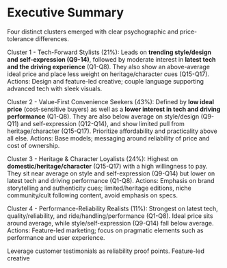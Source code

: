 # Executive Summary
Four distinct clusters emerged with clear psychographic and price-tolerance differences.

Cluster 1 - Tech-Forward Stylists (21%): Leads on **trending style/design and self-expression (Q9-14)**, followed by moderate interest in **latest tech and the driving experience** (Q1-Q8). They also show an above-average ideal price and place less weight on heritage/character cues (Q15-Q17).
Actions: Design and feature-led creative; couple language supporting advanced tech with sleek visuals.

Cluster 2 - Value-First Convenience Seekers (43%): Defined by **low ideal price** (cost-sensitive buyers) as well as a **lower interest in tech and driving performance** (Q1-Q8). They are also below average on style/design (Q9-Q11) and self-expression (Q12-Q14), and show limited pull from heritage/character (Q15-Q17). Prioritize affordability and practicality above all else.
Actions: Base models; messaging around reliability of price and cost of ownership.

Cluster 3 - Heritage & Character Loyalists (24%): Highest on **domestic/heritage/character** (Q15-Q17) with a high willingness to pay. They sit near average on style and self-expression (Q9-Q14) but lower on latest tech and driving performance (Q1-Q8). 
Actions: Emphasis on brand storytelling and authenticity cues; limited/heritage editions, niche community/cult following content, avoid emphasis on specs.

Cluster 4 - Performance-Reliability Realists (11%): Strongest on latest tech, quality/reliability, and ride/handling/performance (Q1-Q8). Ideal price sits around average, while style/self-expression (Q9-Q14) fall below average.
Actions: Feature-led marketing; focus on pragmatic elements such as performance and user experience. 

Leverage customer testimonials as reliability proof points. Feature-led creative



